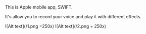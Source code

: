 This is Apple mobile app, SWIFT.

It's allow you to record your voice and play it with different effects.

![Alt text](/1.png =250x)
![Alt text](/2.png = 250x)
